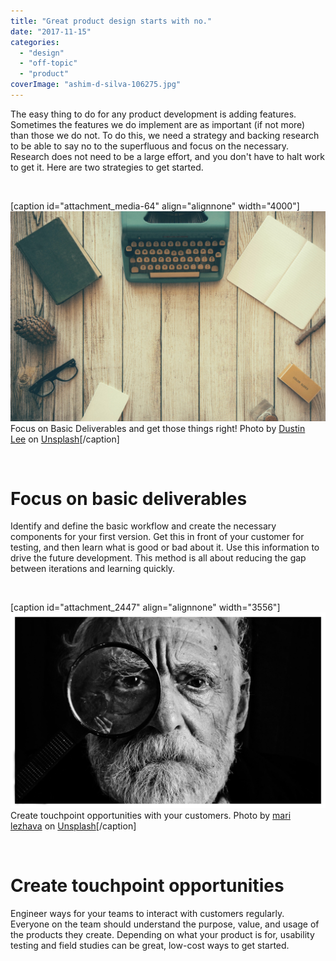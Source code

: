 ```yaml
---
title: "Great product design starts with no."
date: "2017-11-15"
categories: 
  - "design"
  - "off-topic"
  - "product"
coverImage: "ashim-d-silva-106275.jpg"
---
```


The easy thing to do for any product development is adding features. Sometimes the features we do implement are as important (if not more) than those we do not. To do this, we need a strategy and backing research to be able to say no to the superfluous and focus on the necessary. Research does not need to be a large effort, and you don't have to halt work to get it. Here are two strategies to get started.

 

\[caption id="attachment\_media-64" align="alignnone" width="4000"\]![dustin-lee-19667.jpg](images/dustin-lee-19667.jpg) Focus on Basic Deliverables and get those things right! Photo by [Dustin Lee](https://unsplash.com/photos/jLwVAUtLOAQ?utm_source=unsplash&utm_medium=referral&utm_content=creditCopyText) on [Unsplash](https://unsplash.com/?utm_source=unsplash&utm_medium=referral&utm_content=creditCopyText)\[/caption\]

 

# Focus on basic deliverables

Identify and define the basic workflow and create the necessary components for your first version. Get this in front of your customer for testing, and then learn what is good or bad about it. Use this information to drive the future development. This method is all about reducing the gap between iterations and learning quickly.

 

\[caption id="attachment\_2447" align="alignnone" width="3556"\]![mari-lezhava-265675.jpg](images/mari-lezhava-265675.jpg) Create touchpoint opportunities with your customers. Photo by [mari lezhava](https://unsplash.com/photos/q65bNe9fW-w?utm_source=unsplash&utm_medium=referral&utm_content=creditCopyText) on [Unsplash](https://unsplash.com/?utm_source=unsplash&utm_medium=referral&utm_content=creditCopyText)\[/caption\]

 

# Create touchpoint opportunities

Engineer ways for your teams to interact with customers regularly. Everyone on the team should understand the purpose, value, and usage of the products they create. Depending on what your product is for, usability testing and field studies can be great, low-cost ways to get started.
